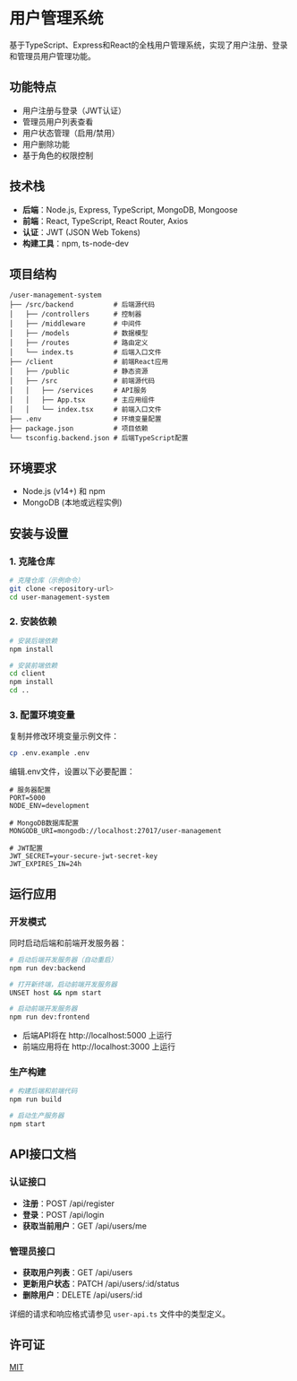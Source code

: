 # 用户管理系统

基于TypeScript、Express和React的全栈用户管理系统，实现了用户注册、登录和管理员用户管理功能。

## 功能特点
- 用户注册与登录（JWT认证）
- 管理员用户列表查看
- 用户状态管理（启用/禁用）
- 用户删除功能
- 基于角色的权限控制

## 技术栈
- **后端**：Node.js, Express, TypeScript, MongoDB, Mongoose
- **前端**：React, TypeScript, React Router, Axios
- **认证**：JWT (JSON Web Tokens)
- **构建工具**：npm, ts-node-dev

## 项目结构
```
/user-management-system
├── /src/backend          # 后端源代码
│   ├── /controllers      # 控制器
│   ├── /middleware       # 中间件
│   ├── /models           # 数据模型
│   ├── /routes           # 路由定义
│   └── index.ts          # 后端入口文件
├── /client               # 前端React应用
│   ├── /public           # 静态资源
│   ├── /src              # 前端源代码
│   │   ├── /services     # API服务
│   │   ├── App.tsx       # 主应用组件
│   │   └── index.tsx     # 前端入口文件
├── .env                  # 环境变量配置
├── package.json          # 项目依赖
└── tsconfig.backend.json # 后端TypeScript配置
```

## 环境要求
- Node.js (v14+) 和 npm
- MongoDB (本地或远程实例)

## 安装与设置

### 1. 克隆仓库
```bash
# 克隆仓库（示例命令）
git clone <repository-url>
cd user-management-system
```

### 2. 安装依赖
```bash
# 安装后端依赖
npm install

# 安装前端依赖
cd client
npm install
cd ..
```

### 3. 配置环境变量
复制并修改环境变量示例文件：
```bash
cp .env.example .env
```

编辑.env文件，设置以下必要配置：
```
# 服务器配置
PORT=5000
NODE_ENV=development

# MongoDB数据库配置
MONGODB_URI=mongodb://localhost:27017/user-management

# JWT配置
JWT_SECRET=your-secure-jwt-secret-key
JWT_EXPIRES_IN=24h
```

## 运行应用

### 开发模式
同时启动后端和前端开发服务器：
```bash
# 启动后端开发服务器（自动重启）
npm run dev:backend

# 打开新终端，启动前端开发服务器
UNSET host && npm start

# 启动前端开发服务器
npm run dev:frontend
```

- 后端API将在 http://localhost:5000 上运行
- 前端应用将在 http://localhost:3000 上运行

### 生产构建
```bash
# 构建后端和前端代码
npm run build

# 启动生产服务器
npm start
```

## API接口文档

### 认证接口
- **注册**：POST /api/register
- **登录**：POST /api/login
- **获取当前用户**：GET /api/users/me

### 管理员接口
- **获取用户列表**：GET /api/users
- **更新用户状态**：PATCH /api/users/:id/status
- **删除用户**：DELETE /api/users/:id

详细的请求和响应格式请参见 `user-api.ts` 文件中的类型定义。

## 许可证
[MIT](LICENSE)